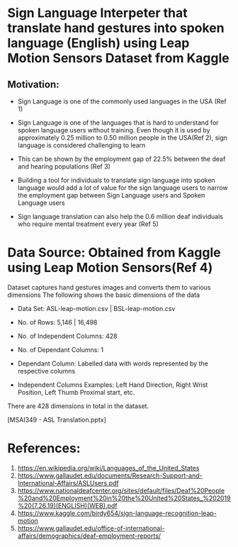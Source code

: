 # Sign Language Interpeter that translate hand gestures into spoken language (English) using Leap Motion Sensors Dataset from Kaggle

## Motivation:
* Sign Language is one of the commonly used languages in the USA (Ref 1)

* Sign Language is one of the languages that is hard to understand for spoken language
users without training. Even though it is used by approximately 0.25 million to 0.50
million people in the USA(Ref 2), sign language is considered challenging to learn

* This can be shown by the employment gap of 22.5% between the deaf and hearing
populations (Ref 3)

* Building a tool for individuals to translate sign language into spoken language would add
a lot of value for the sign language users to narrow the employment gap between Sign
Language users and Spoken Language users

* Sign language translation can also help the 0.6 million deaf individuals who require
mental treatment every year (Ref 5)

# Data Source: Obtained from Kaggle using Leap Motion Sensors(Ref 4) 

Dataset captures hand gestures images and converts them to various dimensions
The following shows the basic dimensions of the data

* Data Set: ASL-leap-motion.csv | BSL-leap-motion.csv

* No. of Rows: 5,146 | 16,498

* No. of Independent Columns: 428

* No. of Dependant Columns: 1

* Dependant Column: Labelled data with words represented by the respective columns

* Independent Columns Examples: Left Hand Direction, Right Wrist Position, Left Thumb
Proximal start, etc.

There are 428 dimensions in total in the dataset. 


[MSAI349 - ASL Translation.pptx]


# References:
1. https://en.wikipedia.org/wiki/Languages_of_the_United_States
2. https://www.gallaudet.edu/documents/Research-Support-and-International-Affairs/ASLUsers.pdf
3. https://www.nationaldeafcenter.org/sites/default/files/Deaf%20People%20and%20Employment%20in%20the%20United%20States_%202019%20(7.26.19)(ENGLISH)(WEB).pdf
4. https://www.kaggle.com/birdy654/sign-language-recognition-leap-motion
5. https://www.gallaudet.edu/office-of-international-affairs/demographics/deaf-employment-reports/

